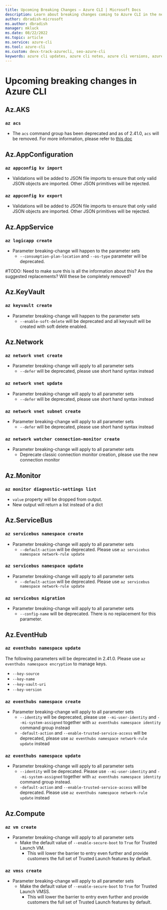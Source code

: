 ```yaml
---
title: Upcoming Breaking Changes – Azure CLI | Microsoft Docs
description: Learn about breaking changes coming to Azure CLI in the next breaking change release
author: dbradish-microsoft
ms.author: dbradish
manager: mkluck
ms.date: 08/22/2022
ms.topic: article
ms.service: azure-cli
ms.tool: azure-cli
ms.custom: devx-track-azurecli, seo-azure-cli
keywords: azure cli updates, azure cli notes, azure cli versions, azure cli breaking changes
---
```


# Upcoming breaking changes in Azure CLI

## Az.AKS

### `az acs`

- The `acs` command group has been deprecated and as of 2.41.0, `acs` will be removed. For more information, please refer to [this doc](https://azure.microsoft.com/updates/azure-container-service-will-retire-on-january-31-2020/)
  
## Az.AppConfiguration

### `az appconfig kv import`

- Validations will be added to JSON file imports to ensure that only valid JSON objects are imported. Other JSON primitives will be rejected. 

### `az appconfig kv export`

- Validations will be added to JSON file imports to ensure that only valid JSON objects are imported. Other JSON primitives will be rejected. 

## Az.AppService

### `az logicapp create`

- Parameter breaking-change will happen to the parameter sets
  - `--consumption-plan-location` and `--os-type` parameter will be deprecated. 

#TODO: Need to make sure this is all the information about this? Are the suggested replacements? Will these be completely removed? 

## Az.KeyVault

### `az keyvault create`

- Parameter breaking-change will happen to the parameter sets
  - `--enable-soft-delete` will be deprecated and all keyvault will be created with soft delete enabled.

## Az.Network

### `az network vnet create`

- Parameter breaking-change will apply to all parameter sets
  - `--defer` will be deprecated, please use short hand syntax instead

### `az network vnet update`

- Parameter breaking-change will apply to all parameter sets
  - `--defer` will be deprecated, please use short hand syntax instead

### `az network vnet subnet create`

- Parameter breaking-change will apply to all parameter sets
  - `--defer` will be deprecated, please use short hand syntax instead

### `az network watcher connection-monitor create`

- Parameter breaking-change will apply to all parameter sets
   - Deprecate classic connection monitor creation, please use the new connection monitor

## Az.Monitor

### `az monitor diagnostic-settings list`

- `value` property will be dropped from output.
-  New output will return a list instead of a dict

## Az.ServiceBus

### `az servicebus namespace create`

- Parameter breaking-change will apply to all parameter sets
  - `--default-action` will be deprecated. Please use `az servicebus namespace network-rule update`

### `az servicebus namespace update`

- Parameter breaking-change will apply to all parameter sets
  - `--default-action` will be deprecated. Please use `az servicebus namespace network-rule update`

### `az servicebus migration`

- Parameter breaking-change will apply to all parameter sets
  - `--config-name` will be deprecated. There is no replacement for this parameter.

## Az.EventHub

### `az eventhubs namespace update`

The following parameters will be deprecated in 2.41.0. Please use `az eventhubs namespace encryption` to manage keys.

-  `--key-source`
-  `--key-name`
-  `--key-vault-uri`
-  `--key-version`

### `az eventhubs namespace create`

- Parameter breaking-change will apply to all parameter sets
  - `--identity` will be deprecated, please use `--mi-user-identity` and `--mi-system-assigned` together with `az eventhubs namespace identity` command group instead
  - `-default-action` and `--enable-trusted-service-access` will be deprecated, please use `az eventhubs namespace network-rule update` instead

### `az eventhubs namespace update`

- Parameter breaking-change will apply to all parameter sets
  - `--identity` will be deprecated. Please use `--mi-user-identity` and `--mi-system-assigned` together with `az eventhubs namespace identity` command group instead.
  - `-default-action` and `--enable-trusted-service-access` will be deprecated. Please use `az eventhubs namespace network-rule update` instead

## Az.Compute

### `az vm create`

- Parameter breaking-change will apply to all parameter sets
  - Make the default value of  `--enable-secure-boot` to `True` for Trusted Launch VM. 
    - This will lower the barrier to entry even further and provide customers the full set of Trusted Launch features by default.

### `az vmss create`

- Parameter breaking-change will apply to all parameter sets
  - Make the default value of  `--enable-secure-boot` to `True` for Trusted Launch VMSS.
    - This will lower the barrier to entry even further and provide customers the full set of Trusted Launch features by default.
